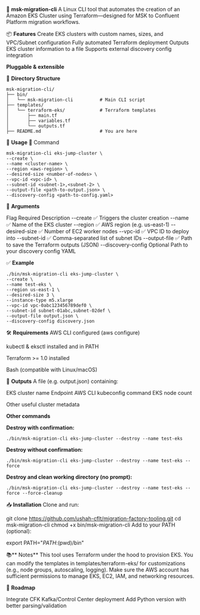 🧰 **msk-migration-cli**
A Linux CLI tool that automates the creation of an Amazon EKS Cluster using Terraform—designed for MSK to Confluent Platform migration workflows.

📦 **Features**
Create EKS clusters with custom names, sizes, and VPC/Subnet configuration
Fully automated Terraform deployment
Outputs EKS cluster information to a file
Supports external discovery config integration

**Pluggable & extensible**

📁 **Directory Structure**

```
msk-migration-cli/
├── bin/
│   └── msk-migration-cli          # Main CLI script
├── templates/
│   └── terraform-eks/             # Terraform templates
│       ├── main.tf
│       ├── variables.tf
│       └── outputs.tf
├── README.md                      # You are here
```

🚀 **Usage**
🔧 Command
```
msk-migration-cli eks-jump-cluster \
--create \
--name <cluster-name> \
--region <aws-region> \
--desired-size <number-of-nodes> \
--vpc-id <vpc-id> \
--subnet-id <subnet-1>,<subnet-2> \
--output-file <path-to-output.json> \
--discovery-config <path-to-config.yaml>
```

📌 **Arguments**


Flag	Required	Description
--create	✅	Triggers the cluster creation
--name	✅	Name of the EKS cluster
--region	✅	AWS region (e.g. us-east-1)
--desired-size	✅	Number of EC2 worker nodes
--vpc-id	✅	VPC ID to deploy into
--subnet-id	✅	Comma-separated list of subnet IDs
--output-file	✅	Path to save the Terraform outputs (JSON)
--discovery-config	Optional	Path to your discovery config YAML

✅ **Example**

```
./bin/msk-migration-cli eks-jump-cluster \
--create \
--name test-eks \
--region us-east-1 \
--desired-size 3 \
--instance-type m5.xlarge
--vpc-id vpc-0abc123456789def0 \
--subnet-id subnet-01abc,subnet-02def \
--output-file output.json \
--discovery-config discovery.json
```

🛠 **Requirements**
AWS CLI configured (aws configure)

kubectl & eksctl installed and in PATH

Terraform >= 1.0 installed

Bash (compatible with Linux/macOS)

🧪 **Outputs**
A file (e.g. output.json) containing:

EKS cluster name
Endpoint
AWS CLI kubeconfig command
EKS node count

Other useful cluster metadata

**Other commands**

**Destroy with confirmation:**

```
./bin/msk-migration-cli eks-jump-cluster --destroy --name test-eks
```

**Destroy without confirmation:**

```
./bin/msk-migration-cli eks-jump-cluster --destroy --name test-eks --force
```

**Destroy and clean working directory (no prompt):**

```
./bin/msk-migration-cli eks-jump-cluster --destroy --name test-eks --force --force-cleanup
```
📥 **Installation**
Clone and run:

git clone https://github.com/ushah-cflt/migration-factory-tooling.git
cd msk-migration-cli
chmod +x bin/msk-migration-cli
Add to your PATH (optional):

export PATH="$PATH:$(pwd)/bin"

📚** Notes**
This tool uses Terraform under the hood to provision EKS.
You can modify the templates in templates/terraform-eks/ for customizations (e.g., node groups, autoscaling, logging).
Make sure the AWS account has sufficient permissions to manage EKS, EC2, IAM, and networking resources.

🧩 **Roadmap**

Integrate CFK Kafka/Control Center deployment
Add Python version with better parsing/validation
